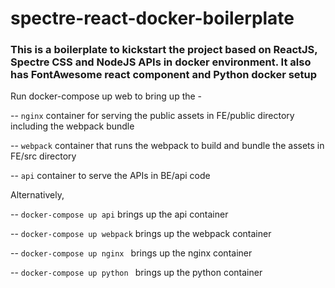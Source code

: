 # spectre-react-docker-boilerplate

### This is a boilerplate to kickstart the project based on ReactJS, Spectre CSS and NodeJS APIs in docker environment. It also has FontAwesome react component and Python docker setup
> 
Run docker-compose up web to bring up the -
> 
-- `nginx` container for serving the public assets in FE/public directory including the webpack bundle
> 
-- `webpack` container that runs the webpack to build and bundle the assets in FE/src directory
> 
-- `api` container to serve the APIs in BE/api code
> 
Alternatively,
> 
-- `docker-compose up api` brings up the api container 
> 
-- `docker-compose up webpack` brings up the webpack container
 > 
-- `docker-compose up nginx ` brings up the nginx container
 > 
-- `docker-compose up python ` brings up the python container
 > 

